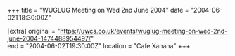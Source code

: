 +++
title = "WUGLUG Meeting on Wed 2nd June 2004"
date = "2004-06-02T18:30:00Z"

[extra]
original = "https://uwcs.co.uk/events/wuglug-meeting-on-wed-2nd-june-2004-1474488954497/"    
end = "2004-06-02T19:30:00Z"
location = "Cafe Xanana"
+++



